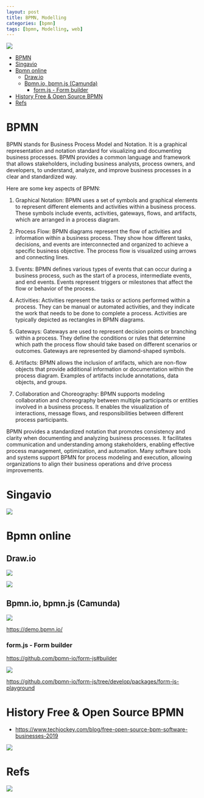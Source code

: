 ```yaml
---
layout: post
title: BPMN, Modelling 
categories: [bpmn]
tags: [bpmn, Modelling, web]
--- 
```

![](../pics/20230705154538_bpmn.png)
- [BPMN](#bpmn)
- [Singavio](#singavio)
- [Bpmn online](#bpmn-online)
  - [Draw.io](#drawio)
  - [Bpmn.io, bpmn.js (Camunda)](#bpmnio-bpmnjs-camunda)
    - [form.js - Form builder](#formjs---form-builder)
- [History Free \& Open Source BPMN](#history-free--open-source-bpmn)
- [Refs](#refs)

# BPMN 
BPMN stands for Business Process Model and Notation. It is a graphical representation and notation standard for visualizing and documenting business processes. BPMN provides a common language and framework that allows stakeholders, including business analysts, process owners, and developers, to understand, analyze, and improve business processes in a clear and standardized way.

Here are some key aspects of BPMN:

1. Graphical Notation: BPMN uses a set of symbols and graphical elements to represent different elements and activities within a business process. These symbols include events, activities, gateways, flows, and artifacts, which are arranged in a process diagram.

2. Process Flow: BPMN diagrams represent the flow of activities and information within a business process. They show how different tasks, decisions, and events are interconnected and organized to achieve a specific business objective. The process flow is visualized using arrows and connecting lines.

3. Events: BPMN defines various types of events that can occur during a business process, such as the start of a process, intermediate events, and end events. Events represent triggers or milestones that affect the flow or behavior of the process.

4. Activities: Activities represent the tasks or actions performed within a process. They can be manual or automated activities, and they indicate the work that needs to be done to complete a process. Activities are typically depicted as rectangles in BPMN diagrams.

5. Gateways: Gateways are used to represent decision points or branching within a process. They define the conditions or rules that determine which path the process flow should take based on different scenarios or outcomes. Gateways are represented by diamond-shaped symbols.

6. Artifacts: BPMN allows the inclusion of artifacts, which are non-flow objects that provide additional information or documentation within the process diagram. Examples of artifacts include annotations, data objects, and groups.

7. Collaboration and Choreography: BPMN supports modeling collaboration and choreography between multiple participants or entities involved in a business process. It enables the visualization of interactions, message flows, and responsibilities between different process participants.

BPMN provides a standardized notation that promotes consistency and clarity when documenting and analyzing business processes. It facilitates communication and understanding among stakeholders, enabling effective process management, optimization, and automation. Many software tools and systems support BPMN for process modeling and execution, allowing organizations to align their business operations and drive process improvements.

# Singavio 
![](../pics/20230705154448_bpmn_singavio.png)

# Bpmn online 


## Draw.io 
![](../pics/20230705154325_bpmn_app_diagrams_net.png)

![](../pics/20230705153746_bpmn_io.png)

## Bpmn.io, bpmn.js (Camunda)
![](../pics/20230705153954_bomn_io_message.png)

<https://demo.bpmn.io/>


### form.js - Form builder 

<https://github.com/bpmn-io/form-js#builder>

![](../pics/20230705154945_fomsjs_playground.png)

<https://github.com/bpmn-io/form-js/tree/develop/packages/form-js-playground>

# History Free & Open Source BPMN 

- <https://www.techjockey.com/blog/free-open-source-bpm-software-businesses-2019>

![](../pics/20220923105102.png)  

# Refs

![](../pics/20220923105356_bpmn2019.png)  
